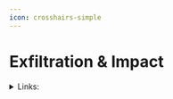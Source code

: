 ```yaml
---
icon: crosshairs-simple
---
```


# Exfiltration & Impact

<details>

<summary>Links:</summary>



</details>
